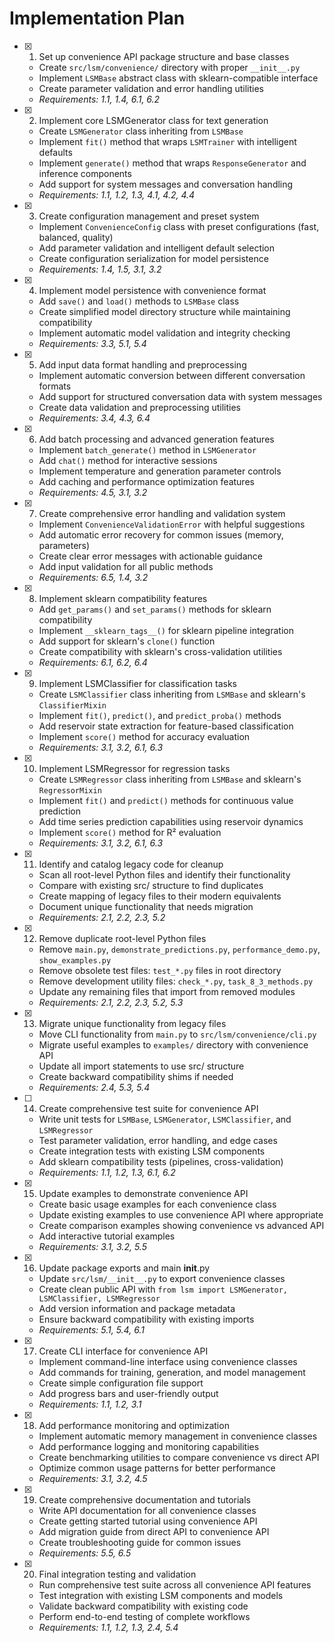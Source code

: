# Implementation Plan

- [x] 1. Set up convenience API package structure and base classes
  - Create `src/lsm/convenience/` directory with proper `__init__.py`
  - Implement `LSMBase` abstract class with sklearn-compatible interface
  - Create parameter validation and error handling utilities
  - _Requirements: 1.1, 1.4, 6.1, 6.2_

- [x] 2. Implement core LSMGenerator class for text generation
  - Create `LSMGenerator` class inheriting from `LSMBase`
  - Implement `fit()` method that wraps `LSMTrainer` with intelligent defaults
  - Implement `generate()` method that wraps `ResponseGenerator` and inference components
  - Add support for system messages and conversation handling
  - _Requirements: 1.1, 1.2, 1.3, 4.1, 4.2, 4.4_

- [x] 3. Create configuration management and preset system
  - Implement `ConvenienceConfig` class with preset configurations (fast, balanced, quality)
  - Add parameter validation and intelligent default selection
  - Create configuration serialization for model persistence
  - _Requirements: 1.4, 1.5, 3.1, 3.2_

- [x] 4. Implement model persistence with convenience format
  - Add `save()` and `load()` methods to `LSMBase` class
  - Create simplified model directory structure while maintaining compatibility
  - Implement automatic model validation and integrity checking
  - _Requirements: 3.3, 5.1, 5.4_

- [x] 5. Add input data format handling and preprocessing
  - Implement automatic conversion between different conversation formats
  - Add support for structured conversation data with system messages
  - Create data validation and preprocessing utilities
  - _Requirements: 3.4, 4.3, 6.4_

- [x] 6. Add batch processing and advanced generation features
  - Implement `batch_generate()` method in `LSMGenerator`
  - Add `chat()` method for interactive sessions
  - Implement temperature and generation parameter controls
  - Add caching and performance optimization features
  - _Requirements: 4.5, 3.1, 3.2_

- [x] 7. Create comprehensive error handling and validation system
  - Implement `ConvenienceValidationError` with helpful suggestions
  - Add automatic error recovery for common issues (memory, parameters)
  - Create clear error messages with actionable guidance
  - Add input validation for all public methods
  - _Requirements: 6.5, 1.4, 3.2_

- [x] 8. Implement sklearn compatibility features
  - Add `get_params()` and `set_params()` methods for sklearn compatibility
  - Implement `__sklearn_tags__()` for sklearn pipeline integration
  - Add support for sklearn's `clone()` function
  - Create compatibility with sklearn's cross-validation utilities
  - _Requirements: 6.1, 6.2, 6.4_

- [x] 9. Implement LSMClassifier for classification tasks
  - Create `LSMClassifier` class inheriting from `LSMBase` and sklearn's `ClassifierMixin`
  - Implement `fit()`, `predict()`, and `predict_proba()` methods
  - Add reservoir state extraction for feature-based classification
  - Implement `score()` method for accuracy evaluation
  - _Requirements: 3.1, 3.2, 6.1, 6.3_

- [x] 10. Implement LSMRegressor for regression tasks
  - Create `LSMRegressor` class inheriting from `LSMBase` and sklearn's `RegressorMixin`
  - Implement `fit()` and `predict()` methods for continuous value prediction
  - Add time series prediction capabilities using reservoir dynamics
  - Implement `score()` method for R² evaluation
  - _Requirements: 3.1, 3.2, 6.1, 6.3_

- [x] 11. Identify and catalog legacy code for cleanup
  - Scan all root-level Python files and identify their functionality
  - Compare with existing src/ structure to find duplicates
  - Create mapping of legacy files to their modern equivalents
  - Document unique functionality that needs migration
  - _Requirements: 2.1, 2.2, 2.3, 5.2_

- [x] 12. Remove duplicate root-level Python files
  - Remove `main.py`, `demonstrate_predictions.py`, `performance_demo.py`, `show_examples.py`
  - Remove obsolete test files: `test_*.py` files in root directory
  - Remove development utility files: `check_*.py`, `task_8_3_methods.py`
  - Update any remaining files that import from removed modules
  - _Requirements: 2.1, 2.2, 2.3, 5.2, 5.3_

- [x] 13. Migrate unique functionality from legacy files
  - Move CLI functionality from `main.py` to `src/lsm/convenience/cli.py`
  - Migrate useful examples to `examples/` directory with convenience API
  - Update all import statements to use src/ structure
  - Create backward compatibility shims if needed
  - _Requirements: 2.4, 5.3, 5.4_

- [ ] 14. Create comprehensive test suite for convenience API
  - Write unit tests for `LSMBase`, `LSMGenerator`, `LSMClassifier`, and `LSMRegressor`
  - Test parameter validation, error handling, and edge cases
  - Create integration tests with existing LSM components
  - Add sklearn compatibility tests (pipelines, cross-validation)
  - _Requirements: 1.1, 1.2, 1.3, 6.1, 6.2_

- [x] 15. Update examples to demonstrate convenience API
  - Create basic usage examples for each convenience class
  - Update existing examples to use convenience API where appropriate
  - Create comparison examples showing convenience vs advanced API
  - Add interactive tutorial examples
  - _Requirements: 3.1, 3.2, 5.5_

- [x] 16. Update package exports and main __init__.py
  - Update `src/lsm/__init__.py` to export convenience classes
  - Create clean public API with `from lsm import LSMGenerator, LSMClassifier, LSMRegressor`
  - Add version information and package metadata
  - Ensure backward compatibility with existing imports
  - _Requirements: 5.1, 5.4, 6.1_

- [x] 17. Create CLI interface for convenience API
  - Implement command-line interface using convenience classes
  - Add commands for training, generation, and model management
  - Create simple configuration file support
  - Add progress bars and user-friendly output
  - _Requirements: 1.1, 1.2, 3.1_

- [x] 18. Add performance monitoring and optimization
  - Implement automatic memory management in convenience classes
  - Add performance logging and monitoring capabilities
  - Create benchmarking utilities to compare convenience vs direct API
  - Optimize common usage patterns for better performance
  - _Requirements: 3.1, 3.2, 4.5_

- [x] 19. Create comprehensive documentation and tutorials
  - Write API documentation for all convenience classes
  - Create getting started tutorial using convenience API
  - Add migration guide from direct API to convenience API
  - Create troubleshooting guide for common issues
  - _Requirements: 5.5, 6.5_

- [x] 20. Final integration testing and validation





  - Run comprehensive test suite across all convenience API features
  - Test integration with existing LSM components and models
  - Validate backward compatibility with existing code
  - Perform end-to-end testing of complete workflows
  - _Requirements: 1.1, 1.2, 1.3, 2.4, 5.4_